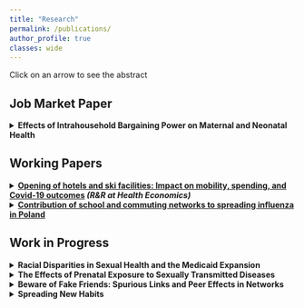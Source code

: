 ```yaml
---
title: "Research"
permalink: /publications/
author_profile: true
classes: wide
---
```



Click on an arrow to see the abstract

## Job Market Paper 

<section>

<details>
 
<p>
  <summary> <b> Effects of Intrahousehold Bargaining Power on Maternal and Neonatal Health </b> </summary>
 <br>
   <div align="justify">
This paper provides evidence that the distribution of bargaining power in a relationship shapes pregnancy outcomes. I measure female bargaining power with the availability of potential male partners in the local dating market. To circumvent endogeneity in the sex ratio, I use a novel, strong instrument that leverages the randomness in sex at birth and the persistence of local demographics to isolate exogenous variation in the relative availability of men. Instrumental variables estimation shows that higher female bargaining power leads to fewer out-of-wedlock births, a lower rate of chlamydia and hypertension among mothers, and a lower share of infants with APGAR score below seven. These findings point to a significant contribution of the marriage market to racial disparities in pregnancy health, particularly between Black and White mothers. Black women face poor prospects when looking for a partner compared to White women: there is 102 White man per 100 White women but only 89
Black men per 100 Black women. According to my estimates, Black women’s disadvantage accounts for 5-10% of the racial gap in maternal and neonatal health. Next, I use a decomposition technique to demonstrate that the racial difference in male availability is mostly policy driven, as incarceration accounts for 45% of the gap. I show with simulations that a counterfactual policy equalizing incarceration rates for non-violent offenses between Black and White people could reduce health disparities by 1-4% through its effect on the female bargaining power.
</div>
  <br>
 <p align="center">
<img src="../images/JMP_pic.png" width="60%"> 
</p>


 </p>
</details>

</section>


## Working Papers

<details>
 
<p>
<summary> <b> <a href="https://krzysztofzaremba.github.io/files/Hotels_Opening_KZ.pdf" target="_blank"> Opening of hotels and ski facilities: Impact on mobility, spending, and Covid-19 outcomes</a> <em> (R&R at Health Economics) </em>  </b> </summary>

 <br>

 <div align="justify">
 
This paper investigates how the opening of hotels and ski facilities in Poland impacted touristic
spending, mobility and Covid-19 outcomes. We use administrative data from a government program
subsidizing travel to show that the policy increased consumption of touristic services in ski resorts. Next,
leveraging geolocation data from Facebook, we show that ski resorts experienced a significant influx of
tourists, increasing the number of local users by up to 50%. Furthermore, we show that there was an
increase in the probability of meetings between pairs of users from distanced locations and pairs of users
from touristic and non-touristic areas. As the policy impacted travels and gatherings, we then analyze
its effect on the diffusion of Covid-19. We find a significant association between touristic movements
and the severity of a major pandemic wave in Poland. In particular, we observe that counties with ski
facilities experienced more infections after the opening. Moreover, counties strongly connected to the ski
resorts during the opening had more subsequent cases than weakly connected counties. 
  
 </div>
 
  <p align="center">
<img src="../images/Updated_animation.gif" width="60%"> 
</p>
 
  </p>
</details>
 
<details>
<p>
<summary> <b> <a href="https://krzysztofzaremba.github.io/files/KZ_Flu.pdf" target="_blank"> Contribution of school and commuting networks to spreading
influenza in Poland</a> </b> </summary>
 <br>


 <div align="justify">

Epidemics can have devastating health and economic consequences. This paper studies the diffusion of influenza-like illnesses (ILI) through social and economic networks. Using almost two decades of weekly, county-level infection and mortality data from Poland, it studies within and across-counties ILI transmission. Firstly, it evaluates the causal effect of school closures on viral transmission. The results show that closing schools for two weeks decreases the number of within county cases by 30-40%. The decline in infections extends to elderly and pre-school children. In addition, flu-related hospitalizations drop by 7.5%, and mortality related to respiratory diseases among the elderly drops by 3%. Secondly, the paper demonstrates the significant contribution of economic links to diffusion across counties. The disease follows the paths of workers commuting between home and workplace. Together with the structure of the labor mobility networks, these results highlight the central role of regional capitals in sustaining and spreading the virus.

  </div>
   <p align="center">
<img src="../images/net.png" width="60%"> 
</p>
 </p>
 
</details>
 
## Work in Progress

<details>
 <p>
<summary> <b>  Racial Disparities in Sexual Health and the Medicaid Expansion </b> </summary>
<br>
  <div align="justify">
The prevalence of sexually transmitted diseases (STD) among black pregnant women is at least three times higher than white pregnant women. This project aims to further document racial inequalities in the prevalence of STDs and their consequences for maternal and neonatal health. Next, it attempts to understand the drivers of these inequalities. In particular, the project focuses on the role of health insurance and access to healthcare as causes of STD disparities. To measure the impact of insurance, I take advantage of the expansion of Medicaid eligibility related to the Affordable Care Act, which provided many underprivileged Americans with health insurance. By using a difference-in-differences framework and double robust estimation techniques, I analyze if the subsequent reduction in racial insurance gap
affected inequalities in the STD prevalence.

</div>
 </p>
 
</details>

<details>
 
<p>
<summary> <b>   The Effects of Prenatal Exposure to Sexually Transmitted Diseases </b> </summary>
<br>
 <div align="justify">
Sexually transmitted diseases are on the rise. They are particularly harmful among pregnant women as they can cause stillbirth, preterm birth, and infections in newborns. Since the fetus development is at risk, STD in utero can affect a child's long-term outcomes. In this project, I exploit quarterly state variation in the number of Gonorrhea and Chlamydia cases to investigate the disease's impact on adult outcomes.

</div>
  </p>

</details>

 <details>
  
<p>
<summary> <b>  Beware of Fake Friends: Spurious Links and Peer Effects in Networks</b> </summary>
<br>
 <div align="justify">
This paper discusses the robustness of the widely used IV method of estimating peer effects (from Bramoullé , 2009) to spurious links. Spurious links are "false positive" connections which do not exist in reality, but are observed by a researcher. I show that this estimator is inconsistent when spurious links are present and it can indicate significant peer effects even if there are none. Next I suggest an unbiased test for the existence of peer effects and show its performance in simulations. 
</div>
  </p>
</details>


  <details>
   
 <p> 
<summary> <b>  Spreading New Habits </b> </summary>
<br>
 <div align="justify">
Various behaviors of economic relevance, such as condom use or hand washing, are subject to habitual practice. This paper takes into account the habit formation to model the spread of new behaviors on networks. It augments traditional models of diffusion by a novel insight: the probability of abandoning a new behavior decreases with the time spent practicing it.  Three main results concerning interventions aiming to diffuse new behaviors stem from the augmented models. Firstly, repeated interventions are more successful at establishing new behaviors that require a long habit formation process. Secondly, there exists a trade-off between the minimum number of initial adopters needed to spread the behavior and intervention duration.  Thirdly, habit formation can introduce non-monotonicities in adoption patterns in time, identifying behaviors prone to habit. 
 
</div>
  </p>
</details>

